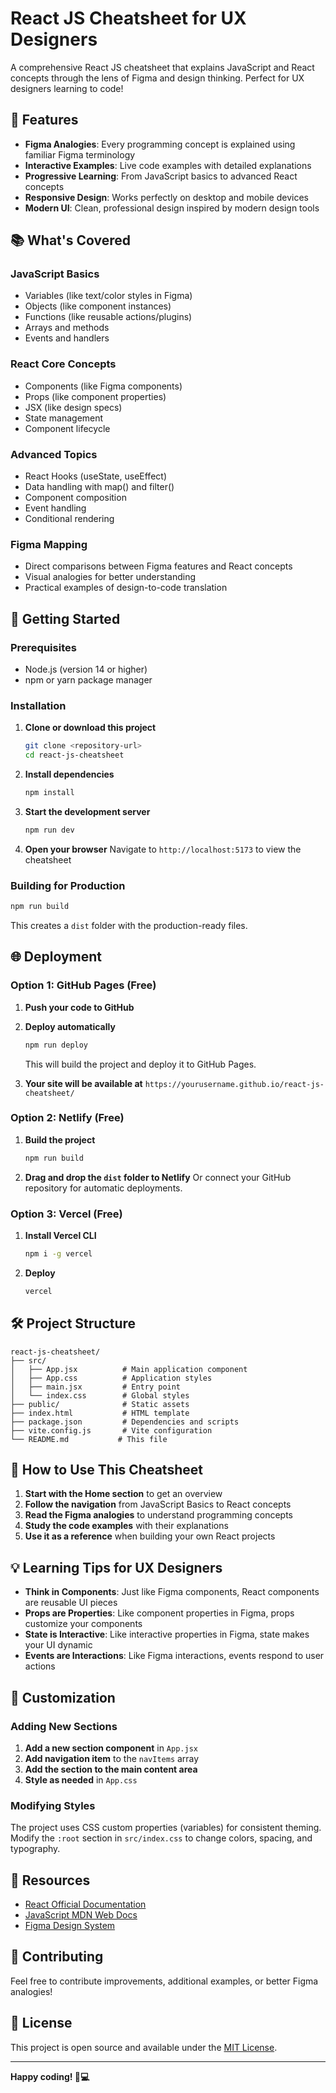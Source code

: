 # React JS Cheatsheet for UX Designers

A comprehensive React JS cheatsheet that explains JavaScript and React concepts through the lens of Figma and design thinking. Perfect for UX designers learning to code!

## 🎨 Features

- **Figma Analogies**: Every programming concept is explained using familiar Figma terminology
- **Interactive Examples**: Live code examples with detailed explanations
- **Progressive Learning**: From JavaScript basics to advanced React concepts
- **Responsive Design**: Works perfectly on desktop and mobile devices
- **Modern UI**: Clean, professional design inspired by modern design tools

## 📚 What's Covered

### JavaScript Basics
- Variables (like text/color styles in Figma)
- Objects (like component instances)
- Functions (like reusable actions/plugins)
- Arrays and methods
- Events and handlers

### React Core Concepts
- Components (like Figma components)
- Props (like component properties)
- JSX (like design specs)
- State management
- Component lifecycle

### Advanced Topics
- React Hooks (useState, useEffect)
- Data handling with map() and filter()
- Component composition
- Event handling
- Conditional rendering

### Figma Mapping
- Direct comparisons between Figma features and React concepts
- Visual analogies for better understanding
- Practical examples of design-to-code translation

## 🚀 Getting Started

### Prerequisites
- Node.js (version 14 or higher)
- npm or yarn package manager

### Installation

1. **Clone or download this project**
   ```bash
   git clone <repository-url>
   cd react-js-cheatsheet
   ```

2. **Install dependencies**
   ```bash
   npm install
   ```

3. **Start the development server**
   ```bash
   npm run dev
   ```

4. **Open your browser**
   Navigate to `http://localhost:5173` to view the cheatsheet

### Building for Production

```bash
npm run build
```

This creates a `dist` folder with the production-ready files.

## 🌐 Deployment

### Option 1: GitHub Pages (Free)

1. **Push your code to GitHub**
2. **Deploy automatically**
   ```bash
   npm run deploy
   ```
   This will build the project and deploy it to GitHub Pages.

3. **Your site will be available at**
   `https://yourusername.github.io/react-js-cheatsheet/`

### Option 2: Netlify (Free)

1. **Build the project**
   ```bash
   npm run build
   ```

2. **Drag and drop the `dist` folder to Netlify**
   Or connect your GitHub repository for automatic deployments.

### Option 3: Vercel (Free)

1. **Install Vercel CLI**
   ```bash
   npm i -g vercel
   ```

2. **Deploy**
   ```bash
   vercel
   ```

## 🛠️ Project Structure

```
react-js-cheatsheet/
├── src/
│   ├── App.jsx          # Main application component
│   ├── App.css          # Application styles
│   ├── main.jsx         # Entry point
│   └── index.css        # Global styles
├── public/              # Static assets
├── index.html           # HTML template
├── package.json         # Dependencies and scripts
├── vite.config.js       # Vite configuration
└── README.md           # This file
```

## 🎯 How to Use This Cheatsheet

1. **Start with the Home section** to get an overview
2. **Follow the navigation** from JavaScript Basics to React concepts
3. **Read the Figma analogies** to understand programming concepts
4. **Study the code examples** with their explanations
5. **Use it as a reference** when building your own React projects

## 💡 Learning Tips for UX Designers

- **Think in Components**: Just like Figma components, React components are reusable UI pieces
- **Props are Properties**: Like component properties in Figma, props customize your components
- **State is Interactive**: Like interactive properties in Figma, state makes your UI dynamic
- **Events are Interactions**: Like Figma interactions, events respond to user actions

## 🔧 Customization

### Adding New Sections

1. **Add a new section component** in `App.jsx`
2. **Add navigation item** to the `navItems` array
3. **Add the section to the main content area**
4. **Style as needed** in `App.css`

### Modifying Styles

The project uses CSS custom properties (variables) for consistent theming. Modify the `:root` section in `src/index.css` to change colors, spacing, and typography.

## 📖 Resources

- [React Official Documentation](https://react.dev/)
- [JavaScript MDN Web Docs](https://developer.mozilla.org/en-US/docs/Web/JavaScript)
- [Figma Design System](https://www.figma.com/design-systems/)

## 🤝 Contributing

Feel free to contribute improvements, additional examples, or better Figma analogies!

## 📄 License

This project is open source and available under the [MIT License](LICENSE).

---

**Happy coding! 🎨💻** 